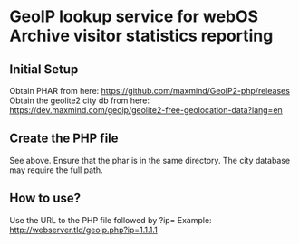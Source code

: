 # GeoIP lookup service for webOS Archive visitor statistics reporting
## Initial Setup
Obtain PHAR from here: https://github.com/maxmind/GeoIP2-php/releases
Obtain the geolite2 city db from here: https://dev.maxmind.com/geoip/geolite2-free-geolocation-data?lang=en
## Create the PHP file
See above.
Ensure that the phar is in the same directory. The city database may require the full path.
## How to use?
Use the URL to the PHP file followed by ?ip=<ip address>
Example: http://webserver.tld/geoip.php?ip=1.1.1.1
